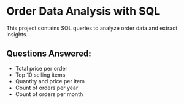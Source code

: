 # Order Data Analysis with SQL

This project contains SQL queries to analyze order data and extract insights.

## Questions Answered:
- Total price per order
- Top 10 selling items
- Quantity and price per item
- Count of orders per year
- Count of orders per month
